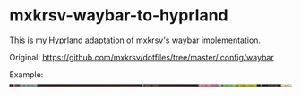 # mxkrsv-waybar-to-hyprland
This is my Hyprland adaptation of mxkrsv's waybar implementation.  

Original: https://github.com/mxkrsv/dotfiles/tree/master/.config/waybar  

Example:
![Alt text](example.png?raw=true "Title")
